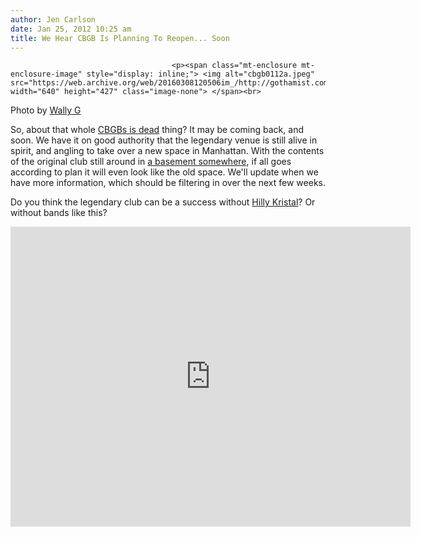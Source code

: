 ```yaml
---
author: Jen Carlson
date: Jan 25, 2012 10:25 am
title: We Hear CBGB Is Planning To Reopen... Soon
---
```


	
										<p><span class="mt-enclosure mt-enclosure-image" style="display: inline;"> <img alt="cbgb0112a.jpeg" src="https://web.archive.org/web/20160308120506im_/http://gothamist.com/attachments/arts_jen/cbgb0112a.jpeg" width="640" height="427" class="image-none"> </span><br>
<span class="photo_caption">Photo by <a href="https://web.archive.org/web/20160308120506/http://www.flickr.com/photos/wallyg/164546664/">Wally G</a></span></p>

<p>So, about that whole <a href="https://web.archive.org/web/20160308120506/http://gothamist.com/2012/01/24/how_many_times_can_we_say_goodbye_t.php">CBGBs is dead</a> thing? It may be coming back, and soon. We have it on good authority that the legendary venue is still alive in spirit, and angling to take over a new space in Manhattan. With the contents of the original club still around in <a href="https://web.archive.org/web/20160308120506/http://gothamist.com/2008/11/25/cbgb.php">a basement somewhere</a>, if all goes according to plan it will even look like the old space. We&apos;ll update when we have more information, which should be filtering in over the next few weeks. </p>

<p>Do you think the legendary club can be a success without <a href="https://web.archive.org/web/20160308120506/http://gothamist.com/2007/08/29/checking_in_wit.php">Hilly Kristal</a>? Or without bands like this?</p>

<p><iframe width="640" height="480" src="https://web.archive.org/web/20160308120506if_/http://www.youtube.com/embed/EDtFTysmExg" frameborder="0" allowfullscreen></iframe></p>					
										
									
				